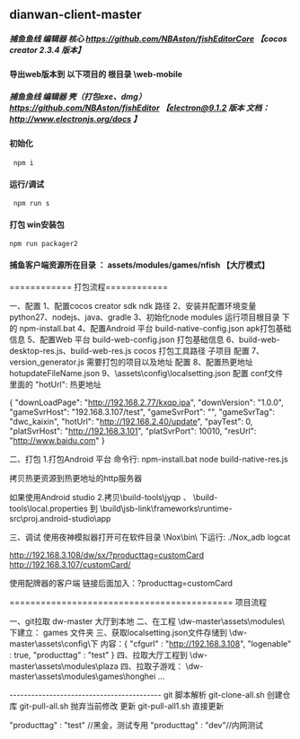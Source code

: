 ## dianwan-client-master




##### 捕鱼鱼线 编辑器 核心 https://github.com/NBAston/fishEditorCore  【cocos creator 2.3.4 版本】
#### 导出web版本到 以下项目的 根目录 \web-mobile

##### 捕鱼鱼线 编辑器 壳（打包exe、dmg）  https://github.com/NBAston/fishEditor 【electron@9.1.2 版本 文档： http://www.electronjs.org/docs 】
#### 初始化
```
 npm i 
```
#### 运行/调试
```
 npm run s 
```

#### 打包 win安装包
```
npm run packager2 
```

#### 捕鱼客户端资源所在目录 ： assets/modules/games/nfish 【大厅模式】

============ 打包流程============

一、配置
1、配置cocos creator sdk ndk 路径
2、安装并配置环境变量 python27、nodejs、java、gradle
3、初始化node modules 运行项目根目录 下的 npm-install.bat
4、配置Android 平台 build-native-config.json apk打包基础信息
5、配置Web 平台 build-web-config.json 打包基础信息
6、build-web-desktop-res.js、build-web-res.js cocos 打包工具路径 子项目 配置
7、version_generator.js 需要打包的项目以及地址 配置
8、配置热更地址hotupdateFileName.json
9、\assets\config\localsetting.json 配置 conf文件 里面的 "hotUrl": 热更地址

{
    "downLoadPage": "http://192.168.2.77/kxqp.ipa",
    "downVersion": "1.0.0",
    "gameSvrHost": "192.168.3.107/test",
    "gameSvrPort": "",
    "gameSvrTag": "dwc_kaixin",
    "hotUrl": "http://192.168.2.40/update",
    "payTest": 0,
    "platSvrHost": "http://192.168.3.101",
    "platSvrPort": 10010,
    "resUrl": "http://www.baidu.com"
}

二、打包
1.打包Android 平台 命令行: 
npm-install.bat
node build-native-res.js

拷贝热更资源到热更地址的http服务器

如果使用Android studio
2.拷贝\build-tools\jyqp 、 \build-tools\local.properties 到
\build\jsb-link\frameworks\runtime-src\proj.android-studio\app


三、调试
使用夜神模拟器打开可在软件目录 \Nox\bin\ 下运行:
./Nox_adb logcat














http://192.168.3.108/dw/sx/?producttag=customCard
http://192.168.3.107/customCard/


使用配牌器的客户端 链接后面加入：?producttag=customCard


=========================================== 项目流程

一、git拉取 dw-master 大厅到本地
二、在工程 \dw-master\assets\modules\ 下建立：
        games 文件夹
三、获取localsetting.json文件存储到 \dw-master\assets\config\下
       内容：{
             "cfgurl" : "http://192.168.3.108",
             "logenable" : true,
             "producttag" : "test"
          }
四、拉取大厅工程到
        \dw-master\assets\modules\plaza
四、拉取子游戏：
       \dw-master\assets\modules\games\honghei
       ...


------------------------------------------ git 脚本解析
git-clone-all.sh 创建仓库
git-pull-all.sh 抛弃当前修改 更新
git-pull-all1.sh 直接更新

 "producttag" : "test" //黑金，测试专用
 "producttag" : "dev"//内网测试
